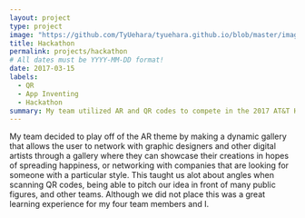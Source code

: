 ```yaml
---
layout: project
type: project
image: "https://github.com/TyUehara/tyuehara.github.io/blob/master/images/hackathon.jpg"
title: Hackathon
permalink: projects/hackathon
# All dates must be YYYY-MM-DD format!
date: 2017-03-15
labels:
  - QR
  - App Inventing
  - Hackathon
summary: My team utilized AR and QR codes to compete in the 2017 AT&T Hackathon.
---
```

 
 My team decided to play off of the AR theme by making a dynamic gallery that allows the user to network with graphic designers and other digital artists through a gallery where they can showcase their creations in hopes of spreading happiness, or networking with companies that are looking for someone with a particular style. This taught us alot about angles when scanning QR codes, being able to pitch our idea in front of many public figures, and other teams. Although we did not place this was a great learning experience for my four team members and I. 
 
